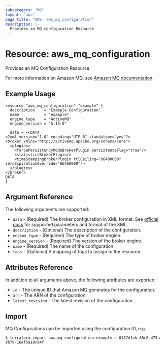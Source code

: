 ```yaml
---
subcategory: "MQ"
layout: "aws"
page_title: "AWS: aws_mq_configuration"
description: |-
  Provides an MQ configuration Resource
---
```


# Resource: aws_mq_configuration

Provides an MQ Configuration Resource. 

For more information on Amazon MQ, see [Amazon MQ documentation](https://docs.aws.amazon.com/amazon-mq/latest/developer-guide/welcome.html).

## Example Usage

```hcl
resource "aws_mq_configuration" "example" {
  description    = "Example Configuration"
  name           = "example"
  engine_type    = "ActiveMQ"
  engine_version = "5.15.0"

  data = <<DATA
<?xml version="1.0" encoding="UTF-8" standalone="yes"?>
<broker xmlns="http://activemq.apache.org/schema/core">
  <plugins>
    <forcePersistencyModeBrokerPlugin persistenceFlag="true"/>
    <statisticsBrokerPlugin/>
    <timeStampingBrokerPlugin ttlCeiling="86400000" zeroExpirationOverride="86400000"/>
  </plugins>
</broker>
DATA
}
```

## Argument Reference

The following arguments are supported:

* `data` - (Required) The broker configuration in XML format.
  See [official docs](https://docs.aws.amazon.com/amazon-mq/latest/developer-guide/amazon-mq-broker-configuration-parameters.html)
  for supported parameters and format of the XML.
* `description` - (Optional) The description of the configuration.
* `engine_type` - (Required) The type of broker engine.
* `engine_version` - (Required) The version of the broker engine.
* `name` - (Required) The name of the configuration
* `tags` - (Optional) A mapping of tags to assign to the resource.

## Attributes Reference

In addition to all arguments above, the following attributes are exported:

* `id` - The unique ID that Amazon MQ generates for the configuration.
* `arn` - The ARN of the configuration.
* `latest_revision` - The latest revision of the configuration.

## Import

MQ Configurations can be imported using the configuration ID, e.g.

```
$ terraform import aws_mq_configuration.example c-0187d1eb-88c8-475a-9b79-16ef5a10c94f
```
